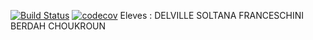 [![Build Status](https://travis-ci.org/JoffreyFrancesch/SuperMarketReceipt_4A.svg?branch=master)](https://travis-ci.org/JoffreyFrancesch/SuperMarketReceipt_4A)
[![codecov](https://codecov.io/gh/JoffreyFrancesch/SuperMarketReceipt_4A/branch/master/graph/badge.svg)](https://codecov.io/gh/JoffreyFrancesch/SuperMarketReceipt_4A)
Eleves :
DELVILLE
SOLTANA
FRANCESCHINI
BERDAH
CHOUKROUN
